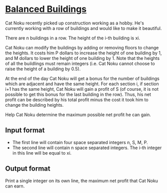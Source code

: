 # [Balanced Buildings][link]

Cat Noku recently picked up construction working as a hobby. He's currently working with a row of buildings and would like to make it beautiful.

There are n buildings in a row. The height of the i-th building is xi.

Cat Noku can modify the buildings by adding or removing floors to change the heights. It costs him P dollars to increase the height of one building by 1, and M dollars to lower the height of one building by 1. Note that the heights of all the buildlings must remain integers (i.e. Cat Noku cannot choose to raise the height of a building by 0.5).

At the end of the day Cat Noku will get a bonus for the number of buildings which are adjacent and have the same height. For each section i, if section i+1 has the same height, Cat Noku will gain a profit of S (of course, it is not possible to get this bonus for the last building in the row). Thus, his net profit can be described by his total profit minus the cost it took him to change the building heights.

Help Cat Noku determine the maximum possible net profit he can gain.

## Input format

- The first line will contain four space separated integers n, S, M, P.
- The second line will contain n space separated integers. The i-th integer in this line will be equal to xi.

## Output format

Print a single integer on its own line, the maximum net profit that Cat Noku can earn.

[link]: https://www.hackerearth.com/practice/algorithms/dynamic-programming/introduction-to-dynamic-programming-1/practice-problems/algorithm/balanced-buildings/
